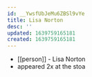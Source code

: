```yaml
---
id: __YwsfUbJeMu6ZBSl9vYe
title: Lisa Norton
desc: ''
updated: 1639759165181
created: 1639759165181
---
```



- [[person]] - Lisa Norton
- appeared 2x at the stoa
